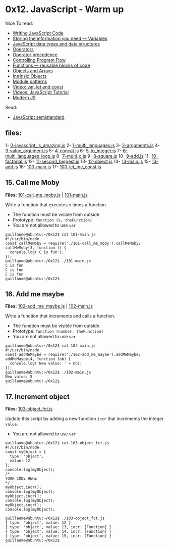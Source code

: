 # 0x12. JavaScript - Warm up

Nice To read:
* [Writing JavaScript Code](https://developer.mozilla.org/en-US/docs/Learn/Getting_started_with_the_web/JavaScript_basics)
* [Storing the information you need — Variables](https://developer.mozilla.org/en-US/docs/Learn/JavaScript/First_steps/Variables)
* [JavaScript data types and data structures](https://developer.mozilla.org/en-US/docs/Web/JavaScript/Data_structures)
* [Operators](https://developer.mozilla.org/en-US/docs/Learn/Getting_started_with_the_web/JavaScript_basics)
* [Operator precedence](https://developer.mozilla.org/en-US/docs/Web/JavaScript/Reference/Operators/Operator_Precedence)
* [Controlling Program Flow](https://developer.mozilla.org/en-US/docs/Web/JavaScript/Guide/Control_flow_and_error_handling)
* [Functions — reusable blocks of code](https://developer.mozilla.org/en-US/docs/Learn/JavaScript/Building_blocks/Functions)
* [Objects and Arrays](https://developer.mozilla.org/en-US/docs/Learn/JavaScript/Objects)
* [Intrinsic Objects](https://developer.mozilla.org/en-US/docs/Learn/JavaScript/Objects)
* [Module patterns](https://darrenderidder.github.io/talks/ModulePatterns/#/)
* [Video: var, let and const](https://www.youtube.com/watch?v=sjyJBL5fkp8)
* [Videos: JavaScript Tutorial](https://www.youtube.com/watch?v=vZBCTc9zHtI)
* [Modern JS](https://github.com/mbeaudru/modern-js-cheatsheet)

Read:
* [JavaScript semistandard](https://github.com/standard/semistandard)

## files:
1- [0-javascript_is_amazing.js](0-javascript_is_amazing.js)
2- [1-multi_languages.js](1-multi_languages.js)
3- [2-arguments.js](2-arguments.js)
4- [3-value_argument.js](3-value_argument.js)
5- [4-concat.js](4-concat.js)
6- [5-to_integer.js](5-to_integer.js)
7- [6-multi_languages_loop.js](6-multi_languages_loop.js)
8- [7-multi_c.js](7-multi_c.js)
9- [8-square.js](8-square.js)
10- [9-add.js](9-add.js)
11- [10-factorial.js](10-factorial.js)
12- [11-second_biggest.js](11-second_biggest.js)
13- [12-object.js](12-object.js)
14- [13-main.js](13-main.js)
15- [13-add.js](13-add.js)
16- [100-main.js](100-main.js)
17- [100-let_me_const.js](100-let_me_const.js)

## 15. Call me Moby
**Files:** [101-call_me_moby.js](101-call_me_moby.js) | [101-main.js](101-main.js)

Write a function that executes `x` times a function.
* The function must be visible from outside
* Prototype: `function (x, theFunction)`
* You are not allowed to use `var`
```
guillaume@ubuntu:~/0x12$ cat 101-main.js
#!/usr/bin/node
const callMeMoby = require('./101-call_me_moby').callMeMoby;
callMeMoby(3, function () {
  console.log('C is fun');
});
guillaume@ubuntu:~/0x12$ ./101-main.js
C is fun
C is fun
C is fun
guillaume@ubuntu:~/0x12$ 
```
## 16. Add me maybe
**Files:** [102-add_me_maybe.js](102-add_me_maybe.js) | [102-main.js](102-main.js)

Write a function that increments and calls a function.
* The function must be visible from outside
* Prototype: `function (number, theFunction)`
* You are not allowed to use `var`
```
guillaume@ubuntu:~/0x12$ cat 102-main.js
#!/usr/bin/node
const addMeMaybe = require('./102-add_me_maybe').addMeMaybe;
addMeMaybe(4, function (nb) {
  console.log('New value: ' + nb);
});
guillaume@ubuntu:~/0x12$ ./102-main.js
New value: 5
guillaume@ubuntu:~/0x12$ 
```
## 17. Increment object
**Files:** [103-object_fct.js](103-object_fct.js)

Update this script by adding a new function `incr` that increments the integer `value`.
* You are not allowed to use `var`
```
guillaume@ubuntu:~/0x12$ cat 103-object_fct.js
#!/usr/bin/node
const myObject = {
  type: 'object',
  value: 12
};
console.log(myObject);
/*
YOUR CODE HERE
*/
myObject.incr();
console.log(myObject);
myObject.incr();
console.log(myObject);
myObject.incr();
console.log(myObject);

guillaume@ubuntu:~/0x12$ ./103-object_fct.js 
{ type: 'object', value: 12 }
{ type: 'object', value: 13, incr: [Function] }
{ type: 'object', value: 14, incr: [Function] }
{ type: 'object', value: 15, incr: [Function] }
guillaume@ubuntu:~/0x12$ 
```
